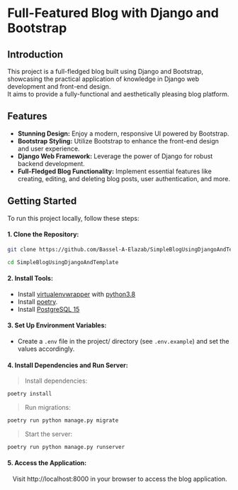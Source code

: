 
# Full-Featured Blog with Django and Bootstrap

## Introduction
This project is a full-fledged blog built using Django and Bootstrap, showcasing the practical application of knowledge in Django web development and front-end design. \
It aims to provide a fully-functional and aesthetically pleasing blog platform.

## Features
- **Stunning Design:** Enjoy a modern, responsive UI powered by Bootstrap. 
- **Bootstrap Styling:** Utilize Bootstrap to enhance the front-end design and user experience.
- **Django Web Framework:** Leverage the power of Django for robust backend development.
- **Full-Fledged Blog Functionality:** Implement essential features like creating, editing, and deleting blog posts, user authentication, and more. 

## Getting Started

To run this project locally, follow these steps:

#### 1. Clone the Repository:

```bash
git clone https://github.com/Bassel-A-Elazab/SimpleBlogUsingDjangoAndTemplate.git
```
```bash
cd SimpleBlogUsingDjangoAndTemplate
```

#### 2. Install Tools:

- Install [virtualenvwrapper](https://virtualenvwrapper.readthedocs.io/en/latest/install.html) with [python3.8](https://www.python.org/downloads/release/python-380/) 
- Install [poetry](https://python-poetry.org/docs/#installation).
- Install [PostgreSQL 15](https://www.postgresql.org/about/news/postgresql-15-released-2526/)
  
#### 3. Set Up Environment Variables:
* Create a `.env` file in the project/ directory (see `.env.example`) and set the values accordingly.
#### 4. Install Dependencies and Run Server:

>Install dependencies:
```bash
poetry install
```

 >Run migrations:
```bash
poetry run python manage.py migrate
```
> Start the server:
```bash
poetry run python manage.py runserver
```

#### 5. Access the Application: 
&nbsp;&nbsp;  Visit http://localhost:8000 in your browser to access the blog application.
